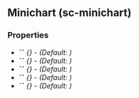 ## Minichart (sc-minichart)




### Properties

- **``** *{}* - *(Default: )*
- **``** *{}* - *(Default: )*
- **``** *{}* - *(Default: )*
- **``** *{}* - *(Default: )*
- **``** *{}* - *(Default: )*
